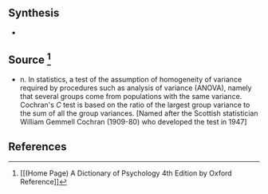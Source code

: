 ## Synthesis
- 
## Source [^1]
- n. In statistics, a test of the assumption of homogeneity of variance required by procedures such as analysis of variance (ANOVA), namely that several groups come from populations with the same variance. Cochran's $C$ test is based on the ratio of the largest group variance to the sum of all the group variances. \[Named after the Scottish statistician William Gemmell Cochran (1909-80) who developed the test in 1947]
## References

[^1]: [[(Home Page) A Dictionary of Psychology 4th Edition by Oxford Reference]]